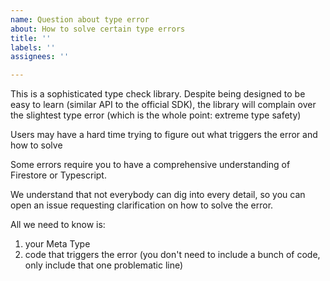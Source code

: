 ```yaml
---
name: Question about type error
about: How to solve certain type errors
title: ''
labels: ''
assignees: ''

---
```


This is a sophisticated type check library. Despite being designed to be easy to learn (similar API to the official SDK), the library will complain over the slightest type error (which is the whole point: extreme type safety)

Users may have a hard time trying to figure out what triggers the error and how to solve

Some errors require you to have a comprehensive understanding of Firestore or Typescript.

We understand that not everybody can dig into every detail, so you can open an issue requesting clarification on how to solve the error.

All we need to know is:
1. your Meta Type
2. code that triggers the error (you don't need to include a bunch of code, only include that one problematic line)
